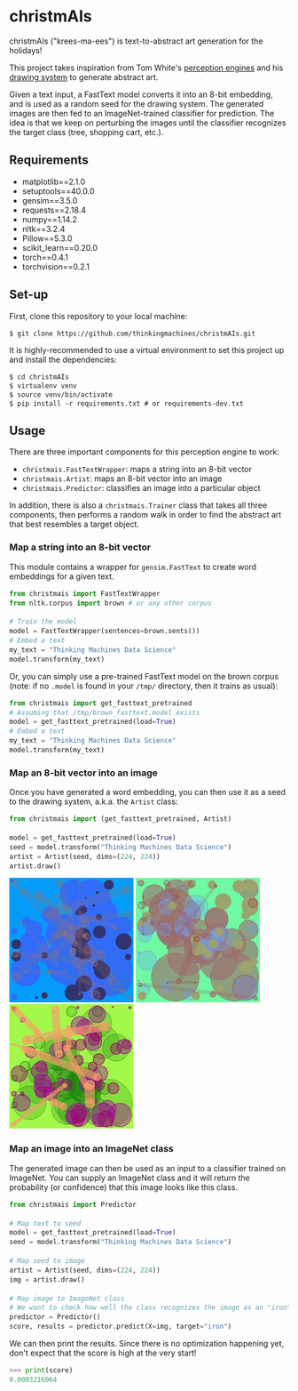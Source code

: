 # christmAIs

christmAIs ("krees-ma-ees") is text-to-abstract art generation for the holidays!

This project takes inspiration from Tom White's [perception
engines](https://medium.com/artists-and-machine-intelligence/perception-engines-8a46bc598d57)
and his [drawing system](https://github.com/dribnet/dopes) to generate abstract
art. 

Given a text input, a FastText model converts it into an 8-bit embedding, and
is used as a random seed for the drawing system. The generated images are then
fed to an ImageNet-trained classifier for prediction. The idea is that we keep
on perturbing the images until the classifier recognizes the target class
(tree, shopping cart, etc.).

## Requirements
- matplotlib==2.1.0
- setuptools==40.0.0
- gensim==3.5.0
- requests==2.18.4
- numpy==1.14.2
- nltk==3.2.4
- Pillow==5.3.0
- scikit_learn==0.20.0
- torch==0.4.1
- torchvision==0.2.1

## Set-up

First, clone this repository to your local machine:

```shell
$ git clone https://github.com/thinkingmachines/christmAIs.git
```

It is highly-recommended to use a virtual environment to set this project up
and install the dependencies:

```shell
$ cd christmAIs 
$ virtualenv venv
$ source venv/bin/activate
$ pip install -r requirements.txt # or requirements-dev.txt
```

## Usage

There are three important components for this perception engine to work:
- `christmais.FastTextWrapper`: maps a string into an 8-bit vector
- `christmais.Artist`: maps an 8-bit vector into an image
- `christmais.Predictor`: classifies an image into a particular object

In addition, there is also a `christmais.Trainer` class that takes all three
components, then performs a random walk in order to find the abstract art that
best resembles a target object.

### Map a string into an 8-bit vector

This module contains a wrapper for `gensim.FastText` to create word embeddings
for a given text.

```python
from christmais import FastTextWrapper
from nltk.corpus import brown # or any other corpus

# Train the model
model = FastTextWrapper(sentences=brown.sents())
# Embed a text
my_text = "Thinking Machines Data Science"
model.transform(my_text)
```

Or, you can simply use a pre-trained FastText model on the brown corpus (note:
if no `.model` is found in your `/tmp/` directory, then it trains as usual):

```python
from christmais import get_fasttext_pretrained
# Assuming that /tmp/brown_fasttext.model exists
model = get_fasttext_pretrained(load=True)
# Embed a text
my_text = "Thinking Machines Data Science"
model.transform(my_text)
```

### Map an 8-bit vector into an image

Once you have generated a word embedding, you can then use it as a seed to the
drawing system, a.k.a. the `Artist` class:

```python
from christmais import (get_fasttext_pretrained, Artist)

model = get_fasttext_pretrained(load=True)
seed = model.transform("Thinking Machines Data Science")
artist = Artist(seed, dims=(224, 224)) 
artist.draw()
```

![](assets/artist1.png)
![](assets/artist2.png)
![](assets/artist3.png)

### Map an image into an ImageNet class

The generated image can then be used as an input to a classifier trained on ImageNet.
You can supply an ImageNet class and it will return the probability (or confidence)
that this image looks like this class.

```python
from christmais import Predictor

# Map text to seed
model = get_fasttext_pretrained(load=True)
seed = model.transform("Thinking Machines Data Science")

# Map seed to image
artist = Artist(seed, dims=(224, 224)) 
img = artist.draw()

# Map image to ImageNet class
# We want to check how well the class recognizes the image as an "iron"
predictor = Predictor()
score, results = predictor.predict(X=img, target="iron")
```

We can then print the results. Since there is no optimization happening yet,
don't expect that the score is high at the very start!

```python
>>> print(score)
0.0003216064
```

